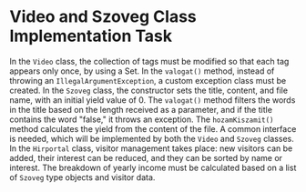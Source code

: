 # Video and Szoveg Class Implementation Task

In the `Video` class, the collection of tags must be modified so that each tag appears only once, by using a Set. In the `valogat()` method, instead of throwing an `IllegalArgumentException`, a custom exception class must be created. In the `Szoveg` class, the constructor sets the title, content, and file name, with an initial yield value of 0. The `valogat()` method filters the words in the title based on the length received as a parameter, and if the title contains the word "false," it throws an exception. The `hozamKiszamit()` method calculates the yield from the content of the file. A common interface is needed, which will be implemented by both the `Video` and `Szoveg` classes. In the `Hirportal` class, visitor management takes place: new visitors can be added, their interest can be reduced, and they can be sorted by name or interest. The breakdown of yearly income must be calculated based on a list of `Szoveg` type objects and visitor data.
